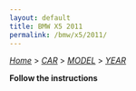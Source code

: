 ```yaml
---
layout: default
title: BMW X5 2011
permalink: /bmw/x5/2011/
---
```

[*Home*](/) > [*CAR*](/car/) > [*MODEL*](/car/model/) > [*YEAR*](/car/model/year/)

**Follow the instructions**
